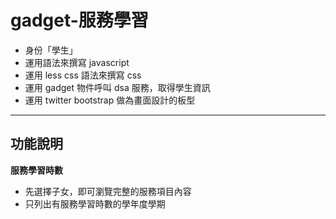 gadget-服務學習
==========================

* 身份「學生」
* 運用語法來撰寫 javascript
* 運用 less css 語法來撰寫 css
* 運用 gadget 物件呼叫 dsa 服務，取得學生資訊
* 運用 twitter bootstrap 做為畫面設計的板型


----------


功能說明
-------

**服務學習時數**

 * 先選擇子女，即可瀏覽完整的服務項目內容
 * 只列出有服務學習時數的學年度學期
